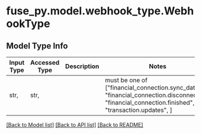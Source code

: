 # fuse_py.model.webhook_type.WebhookType

## Model Type Info
Input Type | Accessed Type | Description | Notes
------------ | ------------- | ------------- | -------------
str,  | str,  |  | must be one of ["financial_connection.sync_data", "financial_connection.disconnected", "financial_connection.finished", "transaction.updates", ] 

[[Back to Model list]](../../README.md#documentation-for-models) [[Back to API list]](../../README.md#documentation-for-api-endpoints) [[Back to README]](../../README.md)

